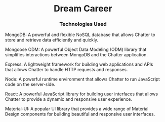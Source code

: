 <h1 align="center">Dream Career</h1>
<h3 align="center">Technologies Used</h3>
<div>
MongoDB: A powerful and flexible NoSQL database that allows Chatter to store and retrieve data efficiently and quickly. <br/>
  
Mongoose ODM: A powerful Object Data Modeling (ODM) library that simplifies interactions between MongoDB and the Chatter application. <br/>

Express: A lightweight framework for building web applications and APIs that allows Chatter to handle HTTP requests and responses. <br/>

Node: A powerful runtime environment that allows Chatter to run JavaScript code on the server-side. <br/>

React: A powerful JavaScript library for building user interfaces that allows Chatter to provide a dynamic and responsive user experience. <br/>

Material-UI: A popular UI library that provides a wide range of Material Design components for building beautiful and responsive user interfaces. <br/>
</div>
